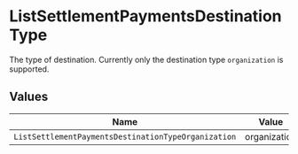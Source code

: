 # ListSettlementPaymentsDestinationType

The type of destination. Currently only the destination type `organization` is supported.


## Values

| Name                                                | Value                                               |
| --------------------------------------------------- | --------------------------------------------------- |
| `ListSettlementPaymentsDestinationTypeOrganization` | organization                                        |